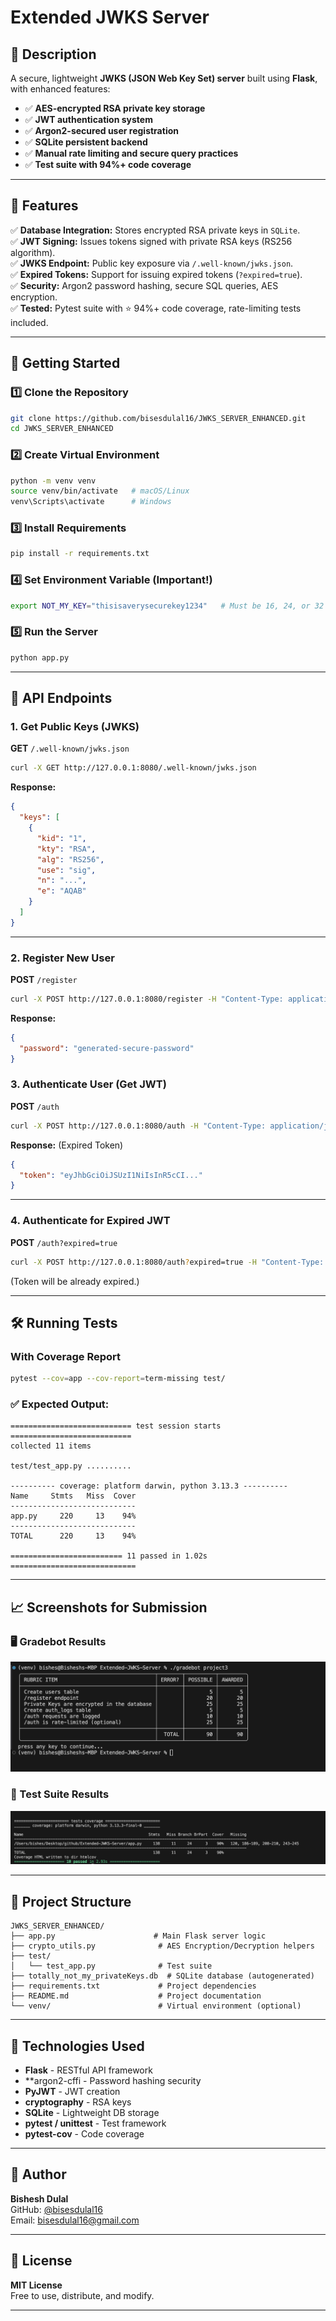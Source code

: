 # **Extended JWKS Server**

## **📖 Description**
A secure, lightweight **JWKS (JSON Web Key Set) server** built using **Flask**, with enhanced features:
- ✅ **AES-encrypted RSA private key storage**
- ✅ **JWT authentication system**
- ✅ **Argon2-secured user registration**
- ✅ **SQLite persistent backend**
- ✅ **Manual rate limiting and secure query practices**
- ✅ **Test suite with 94%+ code coverage**

---

## **📌 Features**
✅ **Database Integration:** Stores encrypted RSA private keys in `SQLite`.  
✅ **JWT Signing:** Issues tokens signed with private RSA keys (RS256 algorithm).  
✅ **JWKS Endpoint:** Public key exposure via `/.well-known/jwks.json`.  
✅ **Expired Tokens:** Support for issuing expired tokens (`?expired=true`).  
✅ **Security:** Argon2 password hashing, secure SQL queries, AES encryption.  
✅ **Tested:** Pytest suite with ⭐ 94%+ code coverage, rate-limiting tests included.

---

## **🚀 Getting Started**

### **1️⃣ Clone the Repository**
```bash
git clone https://github.com/bisesdulal16/JWKS_SERVER_ENHANCED.git
cd JWKS_SERVER_ENHANCED
```

### **2️⃣ Create Virtual Environment**
```bash
python -m venv venv
source venv/bin/activate   # macOS/Linux
venv\Scripts\activate      # Windows
```

### **3️⃣ Install Requirements**
```bash
pip install -r requirements.txt
```
### **4️⃣ Set Environment Variable (Important!)**
```bash
export NOT_MY_KEY="thisisaverysecurekey1234"   # Must be 16, 24, or 32 bytes
```


### **5️⃣  Run the Server**
```bash
python app.py
```

---

## **📌 API Endpoints**

### **1. Get Public Keys (JWKS)**
**GET** `/.well-known/jwks.json`
```bash
curl -X GET http://127.0.0.1:8080/.well-known/jwks.json
```

**Response:**
```json
{
  "keys": [
    {
      "kid": "1",
      "kty": "RSA",
      "alg": "RS256",
      "use": "sig",
      "n": "...",
      "e": "AQAB"
    }
  ]
}
```

---

### **2. Register New User**
**POST** `/register`
```bash
curl -X POST http://127.0.0.1:8080/register -H "Content-Type: application/json" -d '{"username": "newuser", "email": "newuser@example.com"}'
```
**Response:**
```json
{
  "password": "generated-secure-password"
}
```

### **3. Authenticate User (Get JWT)**
**POST** `/auth`
```bash
curl -X POST http://127.0.0.1:8080/auth -H "Content-Type: application/json" -d '{"username": "newuser", "password": "generated-secure-password"}'
```
**Response:** (Expired Token)
```json
{
  "token": "eyJhbGciOiJSUzI1NiIsInR5cCI..."
}
```

---

### **4. Authenticate for Expired JWT**
**POST** `/auth?expired=true`
```bash
curl -X POST http://127.0.0.1:8080/auth?expired=true -H "Content-Type: application/json" -d '{"username": "newuser", "password": "generated-secure-password"}'
```
(Token will be already expired.)

---

## **🛠️ Running Tests**

### **With Coverage Report**
```bash
pytest --cov=app --cov-report=term-missing test/
```

### ✅ Expected Output:
```
=========================== test session starts ===========================
collected 11 items

test/test_app.py ..........

---------- coverage: platform darwin, python 3.13.3 ----------
Name     Stmts   Miss  Cover
----------------------------
app.py     220     13    94%
----------------------------
TOTAL      220     13    94%

========================= 11 passed in 1.02s ============================
```

---

## **📈 Screenshots for Submission**

### 🖥️ Gradebot Results
![Gradebot Output](BlackBox_Test.png)

### 📃 Test Suite Results
![Test Suite Results](Test_Suite.png)

---

## **📂 Project Structure**
```
JWKS_SERVER_ENHANCED/
├── app.py                      # Main Flask server logic
├── crypto_utils.py              # AES Encryption/Decryption helpers
├── test/
│   └── test_app.py              # Test suite
├── totally_not_my_privateKeys.db  # SQLite database (autogenerated)
├── requirements.txt             # Project dependencies
├── README.md                    # Project documentation
└── venv/                        # Virtual environment (optional)
```

---

## **📄 Technologies Used**
- **Flask** - RESTful API framework  
- **argon2-cffi - Password hashing security
- **PyJWT** - JWT creation  
- **cryptography** - RSA keys  
- **SQLite** - Lightweight DB storage  
- **pytest / unittest** - Test framework  
- **pytest-cov** - Code coverage  

---

## **📅 Author**
**Bishesh Dulal**  
GitHub: [@bisesdulal16](https://github.com/bisesdulal16)  
Email: [bisesdulal16@gmail.com](mailto:bisesdulal16@gmail.com)

---

## **📃 License**
**MIT License**  
Free to use, distribute, and modify.

---
